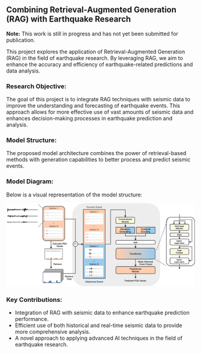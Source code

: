 ## Combining Retrieval-Augmented Generation (RAG) with Earthquake Research

**Note:** This work is still in progress and has not yet been submitted for publication.

This project explores the application of Retrieval-Augmented Generation (RAG) in the field of earthquake research. By leveraging RAG, we aim to enhance the accuracy and efficiency of earthquake-related predictions and data analysis.

### Research Objective:
The goal of this project is to integrate RAG techniques with seismic data to improve the understanding and forecasting of earthquake events. This approach allows for more effective use of vast amounts of seismic data and enhances decision-making processes in earthquake prediction and analysis.

### Model Structure:
The proposed model architecture combines the power of retrieval-based methods with generation capabilities to better process and predict seismic events.

### Model Diagram:
Below is a visual representation of the model structure:

![Model Structure](docs/image.png)

### Key Contributions:
- Integration of RAG with seismic data to enhance earthquake prediction performance.
- Efficient use of both historical and real-time seismic data to provide more comprehensive analysis.
- A novel approach to applying advanced AI techniques in the field of earthquake research.